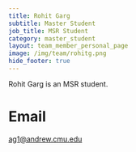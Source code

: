 ```yaml
---
title: Rohit Garg
subtitle: Master Student
job_title: MSR Student
category: master_student
layout: team_member_personal_page
image: /img/team/rohitg.png
hide_footer: true
---
```


Rohit Garg is an MSR student.

# Email #
ag1@andrew.cmu.edu
